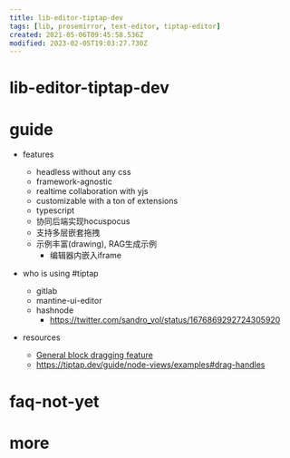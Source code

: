 ```yaml
---
title: lib-editor-tiptap-dev
tags: [lib, prosemirror, text-editor, tiptap-editor]
created: 2021-05-06T09:45:58.536Z
modified: 2023-02-05T19:03:27.730Z
---
```


# lib-editor-tiptap-dev

# guide

- features
  - headless without any css
  - framework-agnostic
  - realtime collaboration with yjs
  - customizable with a ton of extensions
  - typescript
  - 协同后端实现hocuspocus
  - 支持多层嵌套拖拽
  - 示例丰富(drawing), RAG生成示例
    - 编辑器内嵌入iframe

- who is using #tiptap
  - gitlab
  - mantine-ui-editor
  - hashnode
    - https://twitter.com/sandro_vol/status/1676869292724305920

- resources
  - [General block dragging feature](https://github.com/ueberdosis/tiptap/issues/323)
  - https://tiptap.dev/guide/node-views/examples#drag-handles
# faq-not-yet

# more
